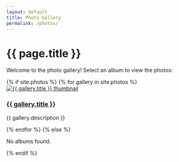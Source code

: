 ```yaml
---
layout: default
title: Photo Gallery
permalink: /photos/
---
```


<h1>{{ page.title }}</h1>
<p>Welcome to the photo gallery! Select an album to view the photos:</p>

<div class="albums">
  {% if site.photos %}
    {% for gallery in site.photos %}
      <div class="album">
        <a href="{{ gallery.url }}">
          <img src="{{ gallery.thumbnail }}" alt="{{ gallery.title }} thumbnail">
          <h3>{{ gallery.title }}</h3>
        </a>
        <p>{{ gallery.description }}</p>
      </div>
    {% endfor %}
  {% else %}
    <p>No albums found.</p>
  {% endif %}
</div>
